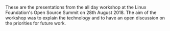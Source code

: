<!-- SPDX-License-Identifier: CC-BY-4.0 -->
<!-- Copyright Contributors to the ODPi Data Governance project. -->

These are the presentations from the all day workshop at the
Linux Foundation's Open Source Summit on 28th August 2018.  The aim of the workshop was to explain the technology and
to have an open discussion on the priorities for future work.
